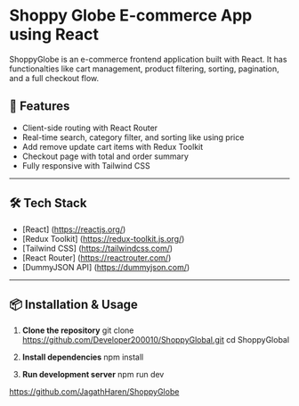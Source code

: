 # Shoppy Globe E-commerce App using React 

ShoppyGlobe is an e-commerce frontend application built with React. It has functionalties like cart management, product filtering, sorting, pagination, and a full checkout flow.

## 🚀 Features

-  Client-side routing with React Router
-  Real-time search, category filter, and sorting like using price 
-  Add remove update cart items with Redux Toolkit
-  Checkout page with total and order summary
-  Fully responsive with Tailwind CSS

---

## 🛠️ Tech Stack

- [React]           (https://reactjs.org/)
- [Redux Toolkit]   (https://redux-toolkit.js.org/)
- [Tailwind CSS]    (https://tailwindcss.com/)
- [React Router]    (https://reactrouter.com/)
- [DummyJSON API]   (https://dummyjson.com/)

---

## 📦 Installation & Usage

1. **Clone the repository**
git clone https://github.com/Developer200010/ShoppyGlobal.git
cd ShoppyGlobal


2. **Install dependencies**
npm install


3. **Run development server**
npm run dev


https://github.com/JagathHaren/ShoppyGlobe